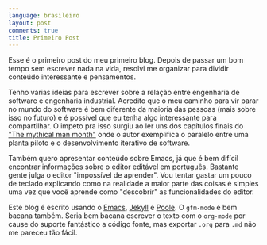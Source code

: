 ```yaml
---
language: brasileiro
layout: post
comments: true
title: Primeiro Post
---
```


<span class="underline"><p hidden>excerpt-separator<p hidden></span>

Esse é o primeiro post do meu primeiro blog. Depois de passar um bom tempo sem
escrever nada na vida, resolvi me organizar para dividir conteúdo interessante e
pensamentos.

Tenho várias ideias para escrever sobre a relação entre engenharia de software e
engenharia industrial. Acredito que o meu caminho para vir parar no mundo do
software é bem diferente da maioria das pessoas (mais sobre isso no futuro) e é
possível que eu tenha algo interessante para compartilhar. O impeto pra isso
surgiu ao ler uns dos capítulos finais do ["The mythical man month"](http://www.amazon.com/The-Mythical-Man-Month-Engineering-Anniversary/dp/0201835959) onde o autor
exemplifica o paralelo entre uma planta piloto e o desenvolvimento iterativo de
software.

Também quero apresentar conteúdo sobre Emacs, já que é bem difícil encontrar
informações sobre o editor editável em português. Bastante gente julga o editor
"impossível de aprender". Vou tentar gastar um pouco de teclado explicando como
na realidade a maior parte das coisas é simples uma vez que você aprende como
"descobrir" as funcionalidades do editor.

Este blog é escrito usando o [Emacs](http://www.gnu.org/software/emacs/), [Jekyll](http://jekyllrb.com/) e [Poole](https://github.com/poole/poole). O `gfm-mode` é bem bacana
também. Seria bem bacana escrever o texto com o `org-mode` por cause do suporte
<span class="underline">fantástico</span> a código fonte, mas exportar `.org` para `.md` não me pareceu tão
fácil.
